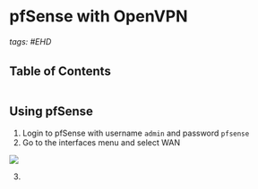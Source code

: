 # pfSense with OpenVPN

###### tags: #EHD 

## Table of Contents
```toc
```

## Using pfSense
1. Login to pfSense with username `admin` and password `pfsense`
2. Go to the interfaces menu and select WAN

![](https://i.imgur.com/4cGNdot.png)

3. 